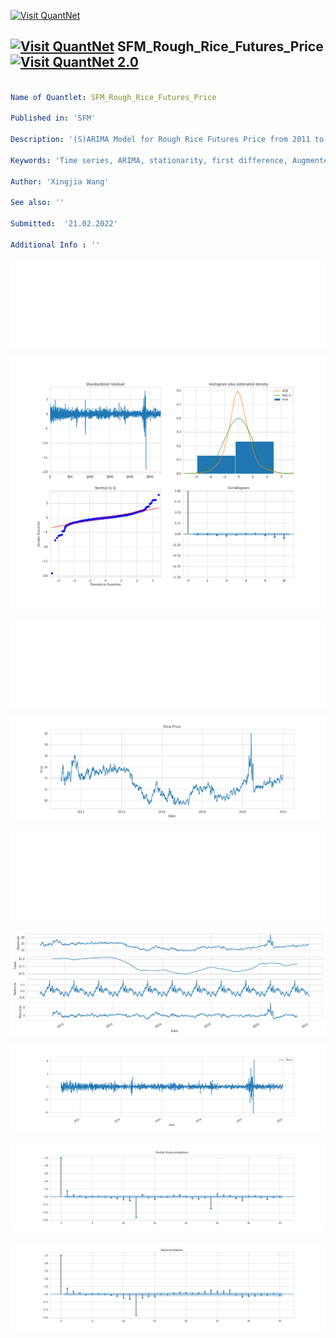 [<img src="https://github.com/QuantLet/Styleguide-and-FAQ/blob/master/pictures/banner.png" width="1000" alt="Visit QuantNet">](http://quantlet.de/)

## [<img src="https://github.com/QuantLet/Styleguide-and-FAQ/blob/master/pictures/qloqo.png" alt="Visit QuantNet">](http://quantlet.de/) **SFM_Rough_Rice_Futures_Price** [<img src="https://github.com/QuantLet/Styleguide-and-FAQ/blob/master/pictures/QN2.png" width="60" alt="Visit QuantNet 2.0">](http://quantlet.de/)

```yaml

Name of Quantlet: SFM_Rough_Rice_Futures_Price

Published in: 'SFM'

Description: '(S)ARIMA Model for Rough Rice Futures Price from 2011 to 2021'

Keywords: 'Time series, ARIMA, stationarity, first difference, Augmented Dickey-Fuller test, PACF, ACF, Price Forecasting'

Author: 'Xingjia Wang'

See also: ''

Submitted:  '21.02.2022'

Additional Info : ''

```

![Picture1](TS_1stOrderDifferencing_PACF_ACF.png)

![Picture2](TS_Model_Diagnostics.png)

![Picture3](TS_Original_PACF_ACF.png)

![Picture4](TS_Original_Rice_Price.png)

![Picture5](TS_Rice_Price_Prediction.png)

![Picture6](TS_Rice_Price_seasonal_decompose.png)

![Picture7](TS_ts_s_adj.png)

![Picture8](TS_ts_s_adj_ACF.png)

![Picture9](TS_ts_s_adj_PACF.png)